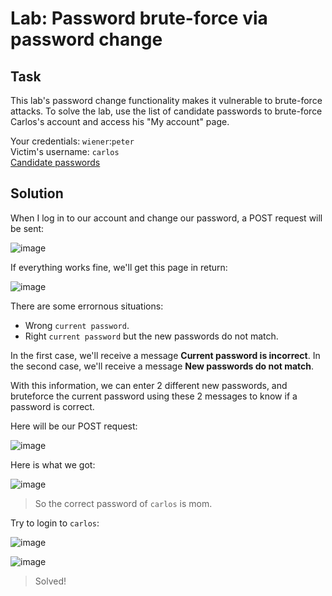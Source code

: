# Lab: Password brute-force via password change
## Task
This lab's password change functionality makes it vulnerable to brute-force attacks. To solve the lab, use the list of candidate passwords to brute-force Carlos's account and access his "My account" page.

Your credentials: `wiener`:`peter`  
Victim's username: `carlos`  
[Candidate passwords](https://portswigger.net/web-security/authentication/auth-lab-passwords)

## Solution
When I log in to our account and change our password, a POST request will be sent:  

![image](https://user-images.githubusercontent.com/44528004/131203611-d7790a9c-f063-4d5a-935d-63615d6d6534.png)  

If everything works fine, we'll get this page in return:  

![image](https://user-images.githubusercontent.com/44528004/131203834-598e5018-6fa2-44cf-9b83-abc69e2b0d52.png)  

There are some errornous situations:
- Wrong `current password`.
- Right `current password` but the new passwords do not match.  

In the first case, we'll receive a message **Current password is incorrect**. In the second case, we'll receive a message **New passwords do not match**.  

With this information, we can enter 2 different new passwords, and bruteforce the current password using these 2 messages to know if a password is correct.  


Here will be our POST request:  

![image](https://user-images.githubusercontent.com/44528004/131204133-a385cd9d-fb4c-48fb-9a95-23c098cd2dc9.png)  

Here is what we got:  

![image](https://user-images.githubusercontent.com/44528004/131204166-7e35390c-e91e-41c0-a443-1e0437fc129f.png)
> So the correct password of `carlos` is mom.  

Try to login to `carlos`:  

![image](https://user-images.githubusercontent.com/44528004/131204187-1c80a41a-5224-43f9-83db-a4c463e91113.png)  

![image](https://user-images.githubusercontent.com/44528004/131204191-eaf78e83-5cdd-4f2e-9e9e-d619ef406a68.png)
> Solved!


